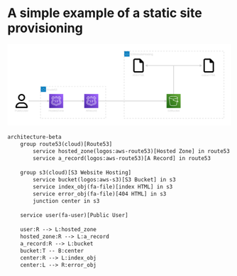 # A simple example of a static site provisioning

![static-site-diagram.svg](static-site-diagrm.svg)

```mermaid
architecture-beta
    group route53(cloud)[Route53]
        service hosted_zone(logos:aws-route53)[Hosted Zone] in route53
        service a_record(logos:aws-route53)[A Record] in route53

    group s3(cloud)[S3 Website Hosting]
        service bucket(logos:aws-s3)[S3 Bucket] in s3
        service index_obj(fa-file)[index HTML] in s3
        service error_obj(fa-file)[404 HTML] in s3
        junction center in s3

    service user(fa-user)[Public User]

    user:R --> L:hosted_zone
    hosted_zone:R --> L:a_record
    a_record:R --> L:bucket
    bucket:T -- B:center 
    center:R --> L:index_obj
    center:L --> R:error_obj
```
